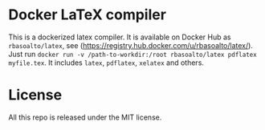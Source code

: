 # Docker LaTeX compiler

This is a dockerized latex compiler. It is available on Docker Hub as `rbasoalto/latex`, see (https://registry.hub.docker.com/u/rbasoalto/latex/). Just run `docker run -v /path-to-workdir:/root rbasoalto/latex pdflatex myfile.tex`. It includes `latex`, `pdflatex`, `xelatex` and others.

# License

All this repo is released under the MIT license.
